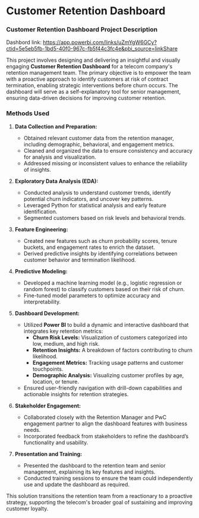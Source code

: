 
# Customer Retention Dashboard

### Customer Retention Dashboard Project Description

Dashbord link: https://app.powerbi.com/links/uZmYgW6GCy?ctid=5e5eb5fb-1bd5-40f0-967c-fb5f44c3fc4e&pbi_source=linkShare

This project involves designing and delivering an insightful and visually engaging **Customer Retention Dashboard** for a telecom company's retention management team. The primary objective is to empower the team with a proactive approach to identify customers at risk of contract termination, enabling strategic interventions before churn occurs. The dashboard will serve as a self-explanatory tool for senior management, ensuring data-driven decisions for improving customer retention.

### Methods Used

1. **Data Collection and Preparation:**
   - Obtained relevant customer data from the retention manager, including demographic, behavioral, and engagement metrics.
   - Cleaned and organized the data to ensure consistency and accuracy for analysis and visualization.
   - Addressed missing or inconsistent values to enhance the reliability of insights.

2. **Exploratory Data Analysis (EDA):**
   - Conducted analysis to understand customer trends, identify potential churn indicators, and uncover key patterns.
   - Leveraged Python for statistical analysis and early feature identification.
   - Segmented customers based on risk levels and behavioral trends.

3. **Feature Engineering:**
   - Created new features such as churn probability scores, tenure buckets, and engagement rates to enrich the dataset.
   - Derived predictive insights by identifying correlations between customer behavior and termination likelihood.

4. **Predictive Modeling:**
   - Developed a machine learning model (e.g., logistic regression or random forest) to classify customers based on their risk of churn.
   - Fine-tuned model parameters to optimize accuracy and interpretability.

5. **Dashboard Development:**
   - Utilized **Power BI** to build a dynamic and interactive dashboard that integrates key retention metrics:
     - **Churn Risk Levels:** Visualization of customers categorized into low, medium, and high risk.
     - **Retention Insights:** A breakdown of factors contributing to churn likelihood.
     - **Engagement Metrics:** Tracking usage patterns and customer touchpoints.
     - **Demographic Analysis:** Visualizing customer profiles by age, location, or tenure.
   - Ensured user-friendly navigation with drill-down capabilities and actionable insights for retention strategies.

6. **Stakeholder Engagement:**
   - Collaborated closely with the Retention Manager and PwC engagement partner to align the dashboard features with business needs.
   - Incorporated feedback from stakeholders to refine the dashboard’s functionality and usability.

7. **Presentation and Training:**
   - Presented the dashboard to the retention team and senior management, explaining its key features and insights.
   - Conducted training sessions to ensure the team could independently use and update the dashboard as required.

This solution transitions the retention team from a reactionary to a proactive strategy, supporting the telecom's broader goal of sustaining and improving customer loyalty.

